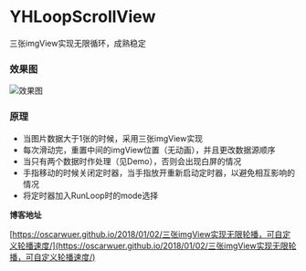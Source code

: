 # YHLoopScrollView
三张imgView实现无限循环，成熟稳定

### 效果图
![效果图](http://7xp0ch.com1.z0.glb.clouddn.com/loopScroll.gif)

### 原理

* 当图片数据大于1张的时候，采用三张imgView实现
* 每次滑动完，重置中间的imgView位置（无动画），并且更改数据源顺序
* 当只有两个数据时作处理（见Demo），否则会出现白屏的情况
* 手指移动的时候关闭定时器，当手指放开重新启动定时器，以避免相互影响的情况
* 将定时器加入RunLoop时的mode选择

**博客地址** 

[https://oscarwuer.github.io/2018/01/02/三张imgView实现无限轮播，可自定义轮播速度/](https://oscarwuer.github.io/2018/01/02/三张imgView实现无限轮播，可自定义轮播速度/)
